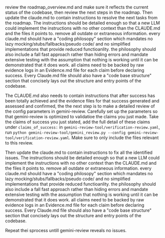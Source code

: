 review the roadmap_overview.md and make sure it reflects the current status of the codebase, then review the next steps in the roadmap. Then update the claude.md to contain instructions to resolve the next tasks from the roadmap. The instructions should be detailed enough so that a new LLM could implement the instructions with no other context than the CLAUDE.md and the files it points to. remove all outdate or extraneous information. every claude.md should have a "coding philosopy" section which mandates no lazy mocking/stubs/fallbacks/pseudo code/ and no simplified implementations that provide reduced functioanlity. the philosophy should also include a fall fast approach rather than hiding errors and mandate extensive testing with the assumption that nothing is working until it can be demonstrated that it does work. all claims need to be backed by raw evidence logs in an Evidence.md file for each claim before declaring success. Every Claude.md file should also have a "code base structure" section that concisely lays out the structure and entry points of the codebase. 

The CLAUDE.md also needs to contain instructions that after success has been totally achieved and the evidence files for that success generated and assessed and confirmed, the the next step is to make a detailed review of the config parameters in gemini-review. Carefully set up the parameters so that gemini-review is optimized to validatioe the claims you just made. Take the claims of success you just stated, add the full detail of these claims under `claims_of_success:` in `gemini-review-tool/verification-review.yaml`, run `python gemini-review-tool/gemini_review.py --config gemini-review-tool/verification-review.yaml`. Make sure to only include the files relevant to this review. 

Then update the claude.md to contain instructions to fix all the identified issues. The instructions should be detailed enough so that a new LLM could implement the instructions with no other context than the CLAUDE.md and the files it points to. remove all outdate or extraneous information. every claude.md should have a "coding philosopy" section which mandates no lazy mocking/stubs/fallbacks/pseudo code/ and no simplified implementations that provide reduced functioanlity. the philosophy should also include a fall fast approach rather than hiding errors and mandate extensive testing with the assumption that nothing is working until it can be demonstrated that it does work. all claims need to be backed by raw evidence logs in an Evidence.md file for each claim before declaring success. Every Claude.md file should also have a "code base structure" section that concisely lays out the structure and entry points of the codebase. 

Repeat thei sprocess untill gemini-review reveals no issues.
